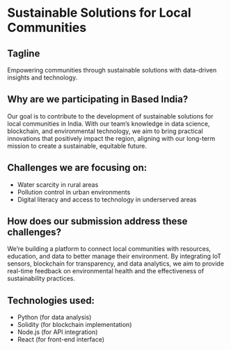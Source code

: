 # Sustainable Solutions for Local Communities

## Tagline
Empowering communities through sustainable solutions with data-driven insights and technology.

## Why are we participating in Based India?
Our goal is to contribute to the development of sustainable solutions for local communities in India. With our team’s knowledge in data science, blockchain, and environmental technology, we aim to bring practical innovations that positively impact the region, aligning with our long-term mission to create a sustainable, equitable future.

## Challenges we are focusing on:
- Water scarcity in rural areas
- Pollution control in urban environments
- Digital literacy and access to technology in underserved areas

## How does our submission address these challenges?
We’re building a platform to connect local communities with resources, education, and data to better manage their environment. By integrating IoT sensors, blockchain for transparency, and data analytics, we aim to provide real-time feedback on environmental health and the effectiveness of sustainability practices.

## Technologies used:
- Python (for data analysis)
- Solidity (for blockchain implementation)
- Node.js (for API integration)
- React (for front-end interface)
